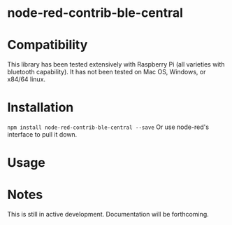 node-red-contrib-ble-central
===

Compatibility
===
This library has been tested extensively with Raspberry Pi (all varieties with bluetooth capability). It has not been tested on Mac OS, Windows, or x84/64 linux.

Installation
===
`npm install node-red-contrib-ble-central --save`
Or use node-red's interface to pull it down.

Usage
===

Notes
===
This is still in active development. Documentation will be forthcoming.
